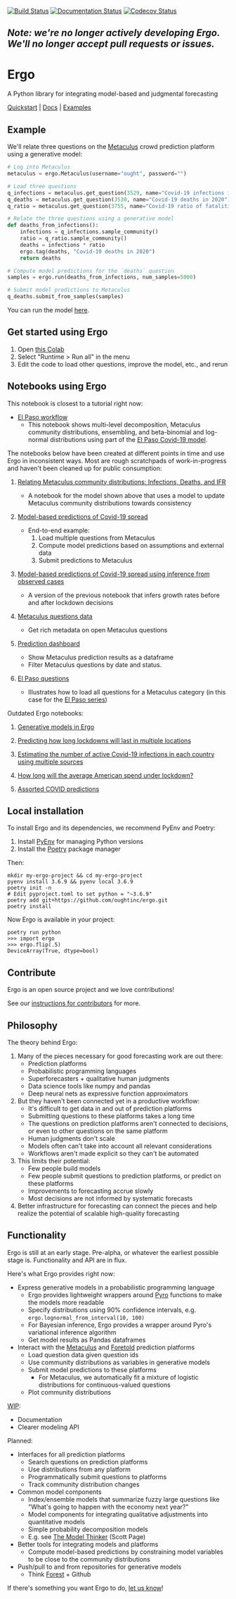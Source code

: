 [![Build Status](https://travis-ci.org/oughtinc/ergo.svg?branch=master)](https://travis-ci.org/oughtinc/ergo) [![Documentation Status](https://readthedocs.org/projects/ergo/badge/?version=latest)](https://ergo.ought.org/) [![Codecov Status](https://codecov.io/gh/oughtinc/ergo/branch/master/graph/badge.svg)](https://codecov.io/gh/oughtinc/ergo)

## _Note: we're no longer actively developing Ergo. We'll no longer accept pull requests or issues._

# Ergo

A Python library for integrating model-based and judgmental forecasting

[Quickstart](#get-started-using-ergo) | [Docs](https://ergo.ought.org) | [Examples](#notebooks-using-ergo)

## Example

We'll relate three questions on the [Metaculus](https://www.metaculus.com) crowd prediction platform using a generative model:

```py
# Log into Metaculus
metaculus = ergo.Metaculus(username="ought", password="")

# Load three questions
q_infections = metaculus.get_question(3529, name="Covid-19 infections in 2020")
q_deaths = metaculus.get_question(3530, name="Covid-19 deaths in 2020")
q_ratio = metaculus.get_question(3755, name="Covid-19 ratio of fatalities to infections")

# Relate the three questions using a generative model
def deaths_from_infections():
    infections = q_infections.sample_community()
    ratio = q_ratio.sample_community()
    deaths = infections * ratio
    ergo.tag(deaths, "Covid-19 deaths in 2020")
    return deaths

# Compute model predictions for the `deaths` question
samples = ergo.run(deaths_from_infections, num_samples=5000)

# Submit model predictions to Metaculus
q_deaths.submit_from_samples(samples)
```

You can run the model [here](https://colab.research.google.com/github/oughtinc/ergo/blob/master/notebooks/community-distributions.ipynb).

## Get started using Ergo

1. Open [this Colab](https://colab.research.google.com/github/oughtinc/ergo/blob/master/notebooks/quickstart.ipynb)
2. Select "Runtime > Run all" in the menu
3. Edit the code to load other questions, improve the model, etc., and rerun

## Notebooks using Ergo

This notebook is closest to a tutorial right now:

- [El Paso workflow](notebooks/el-paso-workflow.ipynb)
  - This notebook shows multi-level decomposition, Metaculus community distributions, ensembling, and beta-binomial and log-normal distributions using part of the [El Paso Covid-19 model](notebooks/el-paso.ipynb).

The notebooks below have been created at different points in time and use Ergo in inconsistent ways. Most are rough scratchpads of work-in-progress and haven't been cleaned up for public consumption:

1. [Relating Metaculus community distributions: Infections, Deaths, and IFR](notebooks/community-distributions.ipynb)

   - A notebook for the model shown above that uses a model to update Metaculus community distributions towards consistency

2. [Model-based predictions of Covid-19 spread](notebooks/covid-19-metaculus.ipynb)

   - End-to-end example:
     1. Load multiple questions from Metaculus
     2. Compute model predictions based on assumptions and external data
     3. Submit predictions to Metaculus

3. [Model-based predictions of Covid-19 spread using inference from observed cases](notebooks/covid-19-inference.ipynb)

   - A version of the previous notebook that infers growth rates before and after lockdown decisions

4. [Metaculus questions data](notebooks/metac_qs_data.ipynb)

   - Get rich metadata on open Metaculus questions

5. [Prediction dashboard](notebooks/prediction-dashboard.ipynb)

   - Show Metaculus prediction results as a dataframe
   - Filter Metaculus questions by date and status.

6. [El Paso questions](notebooks/el-paso.ipynb)
   - Illustrates how to load all questions for a Metaculus category (in this case for the [El Paso series](https://pandemic.metaculus.com/questions/4161/el-paso-series-supporting-covid-19-response-planning-in-a-mid-sized-city/))

Outdated Ergo notebooks:

1. [Generative models in Ergo](notebooks/generative-models.ipynb)

2. [Predicting how long lockdowns will last in multiple locations](notebooks/covid-19-lockdowns.ipynb)

3. [Estimating the number of active Covid-19 infections in each country using multiple sources](notebooks/covid-19-active.ipynb)

4. [How long will the average American spend under lockdown?](notebooks/covid-19-average-lockdown.ipynb)

5. [Assorted COVID predictions](notebooks/assorted-predictions.ipynb)

## Local installation

To install Ergo and its dependencies, we recommend PyEnv and Poetry:

1. Install [PyEnv](https://github.com/pyenv/pyenv-installer) for managing Python versions
2. Install the [Poetry](https://python-poetry.org/docs/) package manager

Then:

```
mkdir my-ergo-project && cd my-ergo-project
pyenv install 3.6.9 && pyenv local 3.6.9
poetry init -n
# Edit pyproject.toml to set python = "~3.6.9"
poetry add git+https://github.com/oughtinc/ergo.git
poetry install
```

Now Ergo is available in your project:

```
poetry run python
>>> import ergo
>>> ergo.flip(.5)
DeviceArray(True, dtype=bool)
```

## Contribute

Ergo is an open source project and we love contributions!

See our [instructions for contributors](CONTRIBUTING.md) for more.

## Philosophy

The theory behind Ergo:

1. Many of the pieces necessary for good forecasting work are out there:
   - Prediction platforms
   - Probabilistic programming languages
   - Superforecasters + qualitative human judgments
   - Data science tools like numpy and pandas
   - Deep neural nets as expressive function approximators
2. But they haven't been connected yet in a productive workflow:
   - It's difficult to get data in and out of prediction platforms
   - Submitting questions to these platforms takes a long time
   - The questions on prediction platforms aren't connected to decisions, or even to other questions on the same platform
   - Human judgments don't scale
   - Models often can't take into account all relevant considerations
   - Workflows aren't made explicit so they can't be automated
3. This limits their potential:
   - Few people build models
   - Few people submit questions to prediction platforms, or predict on these platforms
   - Improvements to forecasting accrue slowly
   - Most decisions are not informed by systematic forecasts
4. Better infrastructure for forecasting can connect the pieces and help realize the potential of scalable high-quality forecasting

## Functionality

Ergo is still at an early stage. Pre-alpha, or whatever the earliest possible stage is. Functionality and API are in flux.

Here's what Ergo provides right now:

- Express generative models in a probabilistic programming language
  - Ergo provides lightweight wrappers around [Pyro](https://pyro.ai) functions to make the models more readable
  - Specify distributions using 90% confidence intervals, e.g. `ergo.lognormal_from_interval(10, 100)`
  - For Bayesian inference, Ergo provides a wrapper around Pyro's variational inference algorithm
  - Get model results as Pandas dataframes
- Interact with the [Metaculus](https://www.metaculus.com/) and [Foretold](https://www.foretold.io/) prediction platforms
  - Load question data given question ids
  - Use community distributions as variables in generative models
  - Submit model predictions to these platforms
    - For Metaculus, we automatically fit a mixture of logistic distributions for continuous-valued questions
  - Plot community distributions

[WIP](https://github.com/oughtinc/ergo/projects/1):

- Documentation
- Clearer modeling API

Planned:

- Interfaces for all prediction platforms
  - Search questions on prediction platforms
  - Use distributions from any platform
  - Programmatically submit questions to platforms
  - Track community distribution changes
- Common model components
  - Index/ensemble models that summarize fuzzy large questions like "What's going to happen with the economy next year?"
  - Model components for integrating qualitative adjustments into quantitative models
  - Simple probability decomposition models
  - E.g. see [The Model Thinker](https://www.amazon.com/Model-Thinker-What-Need-Know/dp/0465094627) (Scott Page)
- Better tools for integrating models and platforms
  - Compute model-based predictions by constraining model variables to be close to the community distributions
- Push/pull to and from repositories for generative models
  - Think [Forest](http://forestdb.org) + Github

If there's something you want Ergo to do, [let us know](https://github.com/oughtinc/ergo/issues)!
